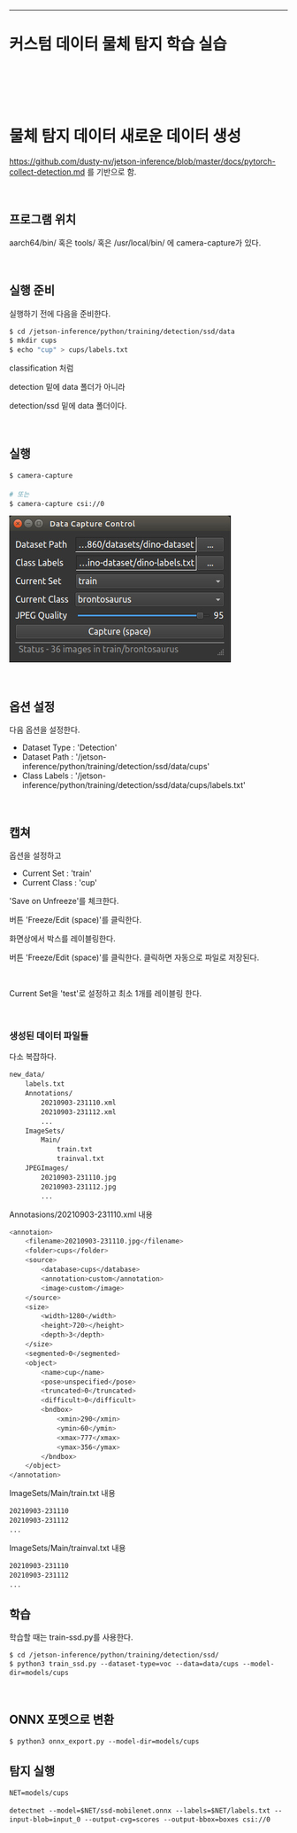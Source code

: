 
-----
# 커스텀 데이터 물체 탐지 학습 실습
<br><br><br><br>


# 물체 탐지 데이터 새로운 데이터 생성

https://github.com/dusty-nv/jetson-inference/blob/master/docs/pytorch-collect-detection.md 를 기반으로 함.

<br>

## 프로그램 위치

aarch64/bin/ 혹은  tools/ 혹은 /usr/local/bin/ 에 camera-capture가 있다.

<br>


## 실행 준비

실행하기 전에 다음을 준비한다.

```bash
$ cd /jetson-inference/python/training/detection/ssd/data
$ mkdir cups
$ echo "cup" > cups/labels.txt
```

classification 처럼 

detection  밑에 data 폴더가 아니라 

detection/ssd 밑에 data 폴더이다.

<br>

## 실행

```bash
$ camera-capture

# 또는
$ camera-capture csi://0
```

![Untitled](images/image3.png)

<br>

## 옵션 설정

다음 옵션을 설정한다.

- Dataset Type : 'Detection'
- Dataset Path : '/jetson-inference/python/training/detection/ssd/data/cups'
- Class Labels : '/jetson-inference/python/training/detection/ssd/data/cups/labels.txt'

<br>

## 캡쳐

옵션을 설정하고

- Current Set : 'train'
- Current Class : 'cup'

'Save on Unfreeze'를 체크한다.

버튼 'Freeze/Edit (space)'를 클릭한다. 

화면상에서 박스를 레이블링한다.

버튼 'Freeze/Edit (space)'를 클릭한다. 클릭하면 자동으로 파일로 저장된다.

<br>

Current Set을 'test'로 설정하고 최소 1개를 레이블링 한다.



<br>

### 생성된 데이터 파일들

다소 복잡하다.

```bash
new_data/
	labels.txt
	Annotations/
		20210903-231110.xml
		20210903-231112.xml
		...
	ImageSets/
		Main/
			train.txt
			trainval.txt
	JPEGImages/
		20210903-231110.jpg
		20210903-231112.jpg
		...
```

Annotasions/20210903-231110.xml 내용

```bash
<annotaion>
	<filename>20210903-231110.jpg</filename>
	<folder>cups</folder>
	<source>
		<database>cups</database>
		<annotation>custom</annotation>
		<image>custom</image>
	</source>
	<size>
		<width>1280</width>
		<height>720></height>
		<depth>3</depth>
	</size>
	<segmented>0</segmented>
	<object>
		<name>cup</name>
		<pose>unspecified</pose>
		<truncated>0</truncated>
		<difficult>0</difficult>
		<bndbox>
			<xmin>290</xmin>
			<ymin>60</ymin>
			<xmax>777</xmax>
			<ymax>356</ymax>
		</bndbox>
	</object>
</annotation>
```

ImageSets/Main/train.txt 내용

```bash
20210903-231110
20210903-231112
...
```

ImageSets/Main/trainval.txt 내용

```bash
20210903-231110
20210903-231112
...
```

## 학습
학습할 때는 train-ssd.py를 사용한다.
```
$ cd /jetson-inference/python/training/detection/ssd/
$ python3 train_ssd.py --dataset-type=voc --data=data/cups --model-dir=models/cups
```

<br>

## ONNX 포멧으로 변환
```
$ python3 onnx_export.py --model-dir=models/cups
```

## 탐지 실행
```
NET=models/cups

detectnet --model=$NET/ssd-mobilenet.onnx --labels=$NET/labels.txt --input-blob=input_0 --output-cvg=scores --output-bbox=boxes csi://0
```


